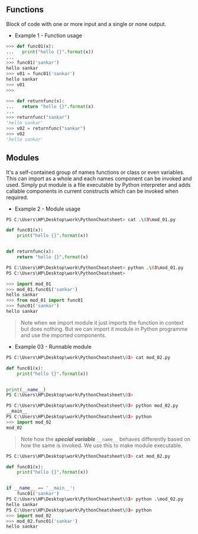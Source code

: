 ## Functions

Block of code with one or more input and a single or none output.

- Example 1 - Function usage

```python
>>> def func01(x):
...   print("hello {}".format(x))
...
>>> func01('sankar')
hello sankar
>>> v01 = func01('sankar')
hello sankar
>>> v01
>>>

>>> def returnfunc(x):
...   return "hello {}".format(x)
...
>>> returnfunc("sankar")
'hello sankar'
>>> v02 = returnfunc("sankar")
>>> v02
'hello sankar'

```

## Modules

It's a self-contained group of names functions or class or even variables. This can import as a whole and each names 
component can be invoked and used. Simply put module is a file executable by Python interpreter and adds callable 
components in current constructs which can be invoked when required.

- Example 2 - Module usage

```python
PS C:\Users\HP\Desktop\work\PythonCheatsheet> cat .\03\mod_01.py

def func01(x):
    print("hello {}".format(x))


def returnfunc(x):
    return "hello {}".format(x)

PS C:\Users\HP\Desktop\work\PythonCheatsheet> python .\03\mod_01.py
PS C:\Users\HP\Desktop\work\PythonCheatsheet>

>>> import mod_01
>>> mod_01.func01('sankar')
hello sankar
>>> from mod_01 import func01
>>> func01('sankar')
hello sankar

```

> Note when we import module it just imports the function in context but does nothing. But we can import it module in 
> Python programme and use the imported components.

- Example 03 - Runnable module

```python
PS C:\Users\HP\Desktop\work\PythonCheatsheet\03> cat mod_02.py

def func01(x):
    print("hello {}".format(x))


print(__name__)
PS C:\Users\HP\Desktop\work\PythonCheatsheet\03>

PS C:\Users\HP\Desktop\work\PythonCheatsheet\03> python mod_02.py
__main__
PS C:\Users\HP\Desktop\work\PythonCheatsheet\03> python
>>> import mod_02
mod_02

```

> Note how the ***special variable*** ```__name__``` behaves differently based on how the same is invoked. 
> We use this to make module executable.

```python
PS C:\Users\HP\Desktop\work\PythonCheatsheet\03> cat mod_02.py

def func01(x):
    print("hello {}".format(x))


if __name__ == '__main__':
    func01('sankar')
PS C:\Users\HP\Desktop\work\PythonCheatsheet\03> python .\mod_02.py
hello sankar
PS C:\Users\HP\Desktop\work\PythonCheatsheet\03> python
>>> import mod_02
>>> mod_02.func01('sankar')
hello sankar

```


